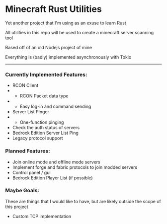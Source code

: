 # Minecraft Rust Utilities

Yet another project that I'm using as an exuse to learn Rust

All utilities in this repo will be used to create a minecraft server scanning tool

Based off of an old Nodejs project of mine

Everything is (badly) implemented asynchronously with Tokio

---

### Currently Implemented Features:

-   RCON Client
-   -   RCON Packet data type
-   -   Easy log-in and command sending
-   Server List Pinger
-   -   One-function pinging
-   Check the auth status of servers
-   Bedrock Edition Server List Ping
-   Legacy protocol support

### Planned Features:

-   Join online mode and offline mode servers
-   Implement forge and fabric protocols to join modded servers
-   Control panel / gui
-   Bedrock Edition Player List (if possible)

### Maybe Goals:

These are things that I would like to have, but are likely outside the scope of this project

-   Custom TCP implementation

